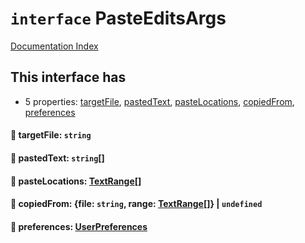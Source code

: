 # `interface` PasteEditsArgs

[Documentation Index](../README.md)

## This interface has

- 5 properties:
[targetFile](#-targetfile-string),
[pastedText](#-pastedtext-string),
[pasteLocations](#-pastelocations-textrange),
[copiedFrom](#-copiedfrom-file-string-range-textrange--undefined),
[preferences](#-preferences-userpreferences)


#### 📄 targetFile: `string`



#### 📄 pastedText: `string`\[]



#### 📄 pasteLocations: [TextRange](../interface.TextRange/README.md)\[]



#### 📄 copiedFrom: \{file: `string`, range: [TextRange](../interface.TextRange/README.md)\[]} | `undefined`



#### 📄 preferences: [UserPreferences](../interface.UserPreferences/README.md)



